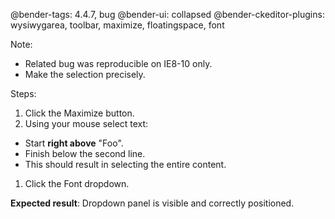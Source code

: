 @bender-tags: 4.4.7, bug
@bender-ui: collapsed
@bender-ckeditor-plugins: wysiwygarea, toolbar, maximize, floatingspace, font

Note:

* Related bug was reproducible on IE8-10 only.
* Make the selection precisely.

Steps:

1. Click the Maximize button.
1. Using your mouse select text:
  * Start **right above** "Foo".
  * Finish below the second line.
  * This should result in selecting the entire content.
1. Click the Font dropdown.

**Expected result**: Dropdown panel is visible and correctly positioned.
